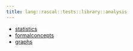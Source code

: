 ```yaml
---
title: lang::rascal::tests::library::analysis
---
```



   * [statistics](../../../../../../Library/lang/rascal/tests/library/analysis/statistics)
   * [formalconcepts](../../../../../../Library/lang/rascal/tests/library/analysis/formalconcepts)
   * [graphs](../../../../../../Library/lang/rascal/tests/library/analysis/graphs)